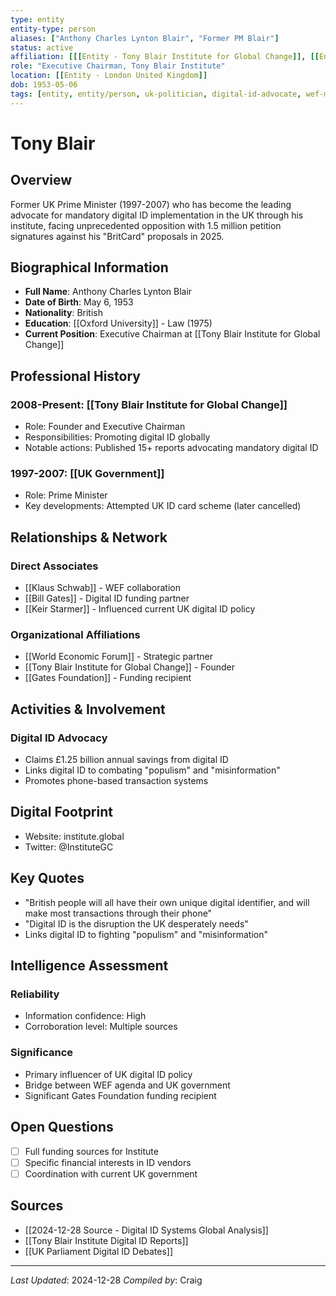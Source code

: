 ```yaml
---
type: entity
entity-type: person
aliases: ["Anthony Charles Lynton Blair", "Former PM Blair"]
status: active
affiliation: [[[Entity - Tony Blair Institute for Global Change]], [[Entity - World Economic Forum]]]
role: "Executive Chairman, Tony Blair Institute"
location: [[Entity - London United Kingdom]]
dob: 1953-05-06
tags: [entity, entity/person, uk-politician, digital-id-advocate, wef-member, 2024-2025]
---
```


# Tony Blair

## Overview
Former UK Prime Minister (1997-2007) who has become the leading advocate for mandatory digital ID implementation in the UK through his institute, facing unprecedented opposition with 1.5 million petition signatures against his "BritCard" proposals in 2025.

## Biographical Information
- **Full Name**: Anthony Charles Lynton Blair
- **Date of Birth**: May 6, 1953
- **Nationality**: British
- **Education**: [[Oxford University]] - Law (1975)
- **Current Position**: Executive Chairman at [[Tony Blair Institute for Global Change]]

## Professional History
### 2008-Present: [[Tony Blair Institute for Global Change]]
- Role: Founder and Executive Chairman
- Responsibilities: Promoting digital ID globally
- Notable actions: Published 15+ reports advocating mandatory digital ID

### 1997-2007: [[UK Government]]
- Role: Prime Minister
- Key developments: Attempted UK ID card scheme (later cancelled)

## Relationships & Network
### Direct Associates
- [[Klaus Schwab]] - WEF collaboration
- [[Bill Gates]] - Digital ID funding partner
- [[Keir Starmer]] - Influenced current UK digital ID policy

### Organizational Affiliations
- [[World Economic Forum]] - Strategic partner
- [[Tony Blair Institute for Global Change]] - Founder
- [[Gates Foundation]] - Funding recipient

## Activities & Involvement
### Digital ID Advocacy
- Claims £1.25 billion annual savings from digital ID
- Links digital ID to combating "populism" and "misinformation"
- Promotes phone-based transaction systems

## Digital Footprint
- Website: institute.global
- Twitter: @InstituteGC

## Key Quotes
- "British people will all have their own unique digital identifier, and will make most transactions through their phone"
- "Digital ID is the disruption the UK desperately needs"
- Links digital ID to fighting "populism" and "misinformation"

## Intelligence Assessment
### Reliability
- Information confidence: High
- Corroboration level: Multiple sources

### Significance
- Primary influencer of UK digital ID policy
- Bridge between WEF agenda and UK government
- Significant Gates Foundation funding recipient

## Open Questions
- [ ] Full funding sources for Institute
- [ ] Specific financial interests in ID vendors
- [ ] Coordination with current UK government

## Sources
- [[2024-12-28 Source - Digital ID Systems Global Analysis]]
- [[Tony Blair Institute Digital ID Reports]]
- [[UK Parliament Digital ID Debates]]

---
*Last Updated*: 2024-12-28
*Compiled by*: Craig